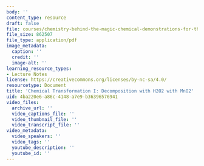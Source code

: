 ```yaml
---
body: ''
content_type: resource
draft: false
file: courses/chemistry-behind-the-magic-chemical-demonstrations-for-the-classroom/steaming_gun.pdf
file_size: 862507
file_type: application/pdf
image_metadata:
  caption: ''
  credit: ''
  image-alt: ''
learning_resource_types:
- Lecture Notes
license: https://creativecommons.org/licenses/by-nc-sa/4.0/
resourcetype: Document
title: 'Chemical Transformation I: Decomposition with H2O2 with MnO2'
uid: 4ba220e6-a86c-4148-a7e9-b36396576941
video_files:
  archive_url: ''
  video_captions_file: ''
  video_thumbnail_file: ''
  video_transcript_file: ''
video_metadata:
  video_speakers: ''
  video_tags: ''
  youtube_description: ''
  youtube_id: ''
---
```

